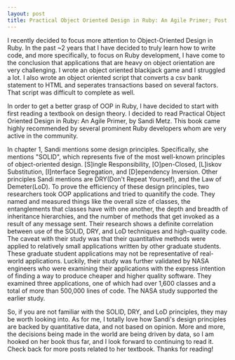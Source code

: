 ```yaml
---
layout: post
title: Practical Object Oriented Design in Ruby: An Agile Primer; Post 1
---
```


I recently decided to focus more attention to Object-Oriented Design in Ruby. In the past ~2 years that I have decided 
to truly learn how to write code, and more specifically, to focus on Ruby development, I have come to the conclusion that 
applications that are heavy on object orientation are very challenging. I wrote an object oriented blackjack game and I 
struggled a lot. I also wrote an object oriented script that converts a csv bank statement to HTML and seperates transactions 
based on several factors. That script was difficult to complete as well. 

In order to get a better grasp of OOP in Ruby, I have decided to start with first reading a textbook on design theory. I decided to 
read Practical Object Oriented Design in Ruby: An Agile Primer, by Sandi Metz. This book came highly recommended by several 
prominent Ruby developers whom are very active in the community. 

In chapter 1, Sandi mentions some design principles. Specifically, she mentions "SOLID", which represents five of the most 
well-known principles of object-oriented design. [S]ingle Responsibility, [O]pen-Closed, [L]iskov Substitution, [I]nterface 
Segregation, and [D]ependency Inversion. Other principles Sandi mentions are DRY(Don't Repeat Yourself), and the Law of 
Demeter(LoD). To prove the efficiency of these design principles, two researchers took OOP applications and tried to quanitify 
the code. They named and measured things like the overall size of classes, the entanglements that classes have with one another, 
the depth and breadth of inheritance hierarchies, and the number of methods that get invoked as a result of any message sent. Their 
research shows a definite correlation between use of the SOLID, DRY, and LoD techniques and high-quality code. The caveat with their study was 
that their quantitative methods were applied to relatively small applications written by other graduate students. These graduate 
student applications may not be representative of real-world applications. Luckily, their study was further validated by NASA engineers 
who were examining their applications with the express intention of finding a way to produce cheaper and higher quality software. They examined 
three applications, one of which had over 1,600 classes and a total of more than 500,000 lines of code. The NASA study supported 
the earlier study.

So, if you are not familiar with the SOLID, DRY, and LoD principles, they may be worth looking into. As for me, I totally love how Sandi's 
design principles are backed by quantitative data, and not based on opinion. More and more, the decisions being made in the world are being 
driven by data, so I am hooked on her book thus far, and I look forward to continuing to read it. Check back for more posts related to her 
textbook. Thanks for reading!

